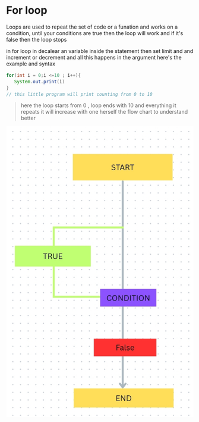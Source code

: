 # For loop 
Loops are used to repeat the set of code or a funation and works on a condition,  until your conditions are true then the loop will work and if it's false then the loop stops 

in for loop in decalear an variable inside the statement then set limit and and increment or decrement and all this happens in the argument 
here's the example and syntax 
```java
for(int i = 0;i <=10 ; i++){
   System.out.print(i)
}
// this little program will print counting from 0 to 10
```
> here the loop starts from 0 , loop ends with 10 and everything it repeats it will increase with one 
> herself the flow chart to understand better


![flowchart](https://github.com/Alok-Raj01/JAVADSC/blob/main/Srcs/Screenshot_20250621_090210_Canva.jpg)
